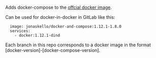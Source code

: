 Adds docker-compose to the [offcial docker image](https://hub.docker.com/_/docker/). 

Can be used for docker-in-docker in GitLab like this:

```
  image: jonaskello/docker-and-compose:1.12.1-1.8.0
  services:
    - docker:1.12.1-dind
```

Each branch in this repo corresponds to a docker image in the format [docker-version]-[docker-compose-version].
